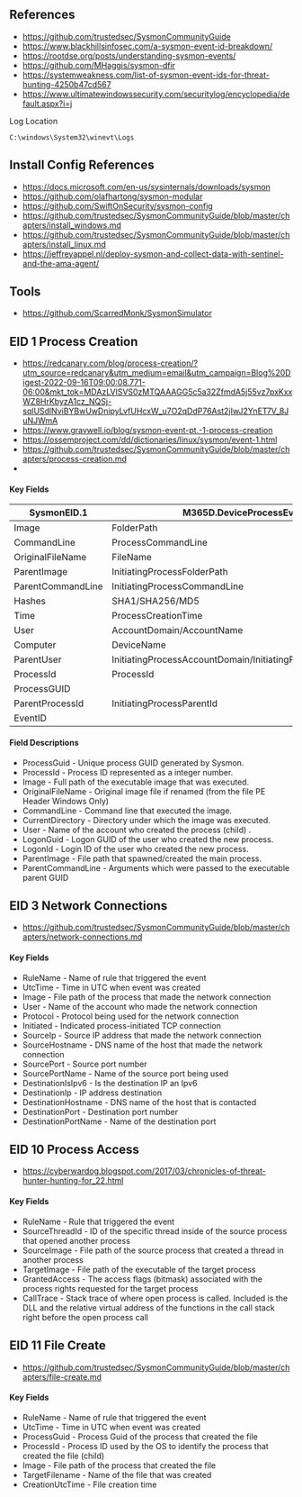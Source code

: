 
## References
- https://github.com/trustedsec/SysmonCommunityGuide
- https://www.blackhillsinfosec.com/a-sysmon-event-id-breakdown/
- https://rootdse.org/posts/understanding-sysmon-events/
- https://github.com/MHaggis/sysmon-dfir
- https://systemweakness.com/list-of-sysmon-event-ids-for-threat-hunting-4250b47cd567
- https://www.ultimatewindowssecurity.com/securitylog/encyclopedia/default.aspx?i=j

Log Location
~~~
C:\windows\System32\winevt\Logs
~~~

## Install Config References
- https://docs.microsoft.com/en-us/sysinternals/downloads/sysmon
- https://github.com/olafhartong/sysmon-modular
- https://github.com/SwiftOnSecurity/sysmon-config
- https://github.com/trustedsec/SysmonCommunityGuide/blob/master/chapters/install_windows.md
- https://github.com/trustedsec/SysmonCommunityGuide/blob/master/chapters/install_linux.md
- https://jeffreyappel.nl/deploy-sysmon-and-collect-data-with-sentinel-and-the-ama-agent/

## Tools
- https://github.com/ScarredMonk/SysmonSimulator

## EID 1 Process Creation 
- https://redcanary.com/blog/process-creation/?utm_source=redcanary&utm_medium=email&utm_campaign=Blog%20Digest-2022-09-16T09:00:08.771-06:00&mkt_tok=MDAzLVlSVS0zMTQAAAGG5c5a32ZfmdA5j55vz7pxKxxWZ8HrKbyzA1cz_NQSj-sqlUSdlNviBYBwUwDnipyLvfUHcxW_u7O2qDdP76Ast2jIwJ2YnET7V_8JuNJWmA
- https://www.gravwell.io/blog/sysmon-event-pt.-1-process-creation
- https://ossemproject.com/dd/dictionaries/linux/sysmon/event-1.html
- https://github.com/trustedsec/SysmonCommunityGuide/blob/master/chapters/process-creation.md
- 

#### Key Fields
| SysmonEID.1       | M365D.DeviceProcessEvents                                   | WinSec.4688        |
|-------------------|-------------------------------------------------------------|--------------------|
| Image             | FolderPath                                                  | NewProcessName     |
| CommandLine       | ProcessCommandLine                                          | ProcessCommandLine |
| OriginalFileName  | FileName                                                    |                    |
| ParentImage       | InitiatingProcessFolderPath                                 | ParentProcessName  | 
| ParentCommandLine | InitiatingProcessCommandLine                                |                    |
| Hashes            | SHA1/SHA256/MD5                                             |                    |
| Time              | ProcessCreationTime                                         |                    |
| User              | AccountDomain/AccountName                                   |                    | 
| Computer          | DeviceName                                                  | Computer           |
| ParentUser        | InitiatingProcessAccountDomain/InitiatingProcessAccountName |                    |
| ProcessId         | ProcessId                                                   |                    |
| ProcessGUID       |                                                             |                    |
| ParentProcessId   | InitiatingProcessParentId                                   |                    |
| EventID           |                                                             | EventID            |


#### Field Descriptions 
- ProcessGuid - Unique process GUID generated by Sysmon.
- ProcessId - Process ID represented as a integer number.
- Image -  Full path of the executable image that was executed.
- OriginalFileName - Original image file if renamed (from the file PE Header Windows Only)
- CommandLine - Command line that executed the image.
- CurrentDirectory  - Directory under which the image was executed.
- User - Name of the account who created the process (child) .
- LogonGuid - Logon GUID of the user who created the new process.
- LogonId - Login ID of the user who created the new process.
- ParentImage - File path that spawned/created the main process.
- ParentCommandLine - Arguments which were passed to the executable parent GUID


## EID 3 Network Connections 
- https://github.com/trustedsec/SysmonCommunityGuide/blob/master/chapters/network-connections.md

#### Key Fields 
- RuleName - Name of rule that triggered the event
- UtcTime -  Time in UTC when event was created
- Image - File path of the process that made the network connection
- User - Name of the account who made the network connection
- Protocol - Protocol being used for the network connection
- Initiated -  Indicated process-initiated TCP connection
- SourceIp - Source IP address that made the network connection
- SourceHostname - DNS name of the host that made the network connection
- SourcePort - Source port number
- SourcePortName - Name of the source port being used
- DestinationIsIpv6 - Is the destination IP an Ipv6
- DestinationIp - IP address destination
- DestinationHostname - DNS name of the host that is contacted
- DestinationPort - Destination port number
- DestinationPortName -  Name of the destination port

## EID 10 Process Access
- https://cyberwardog.blogspot.com/2017/03/chronicles-of-threat-hunter-hunting-for_22.html

#### Key Fields 
- RuleName - Rule that triggered the event
- SourceThreadId - ID of the specific thread inside of the source process that opened another process
- SourceImage - File path of the source process that created a thread in another process
- TargetImage - File path of the executable of the target process
- GrantedAccess - The access flags (bitmask) associated with the process rights requested for the target process
- CallTrace - Stack trace of where open process is called. Included is the DLL and the relative virtual address of the functions in the call stack right before the open process call

## EID 11 File Create
- https://github.com/trustedsec/SysmonCommunityGuide/blob/master/chapters/file-create.md

#### Key Fields 
- RuleName - Name of rule that triggered the event
- UtcTime - Time in UTC when event was created
- ProcessGuid - Process Guid of the process that created the file
- ProcessId - Process ID used by the OS to identify the process that created the file (child)
- Image - File path of the process that created the file
- TargetFilename - Name of the file that was created
- CreationUtcTime - File creation time
